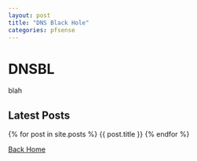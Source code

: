 ```yaml
---
layout: post
title: "DNS Black Hole"
categories: pfsense
---
```


# DNSBL

blah

## Latest Posts

{% for post in site.posts %}
{{ post.title }}
{% endfor %} 

[Back Home](https://plaintoast.org)
